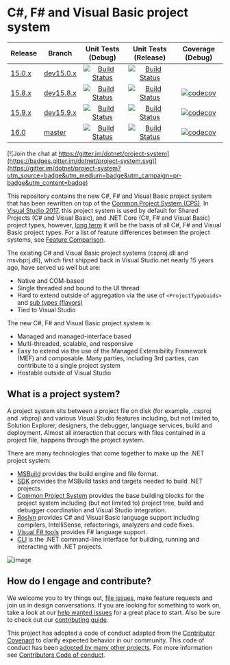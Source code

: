 # C#, F# and Visual Basic project system

|Release|Branch|Unit Tests (Debug)|Unit Tests (Release)|Coverage (Debug)
|---|---|:--:|:--:|:--:|
|[15.0.x](docs/repo/roadmap.md)|[dev15.0.x](https://github.com/dotnet/project-system/tree/dev15.0.x)|[![Build Status](https://ci.dot.net/job/dotnet_project-system/job/dev15.0.x/job/windows_debug/badge/icon)](https://ci.dot.net/job/dotnet_project-system/job/dev15.0.x/job/windows_debug/)|[![Build Status](https://ci.dot.net/job/dotnet_project-system/job/dev15.0.x/job/windows_release/badge/icon)](https://ci.dot.net/job/dotnet_project-system/job/dev15.0.x/job/windows_release/)|
|[15.8.x](docs/repo/roadmap.md)|[dev15.8.x](https://github.com/dotnet/project-system/tree/dev15.8.x)|[![Build Status](https://ci.dot.net/job/dotnet_project-system/job/dev15.8.x/job/windows_debug/badge/icon)](https://ci.dot.net/job/dotnet_project-system/job/dev15.8.x/job/windows_debug/)|[![Build Status](https://ci.dot.net/job/dotnet_project-system/job/dev15.8.x/job/windows_release/badge/icon)](https://ci.dot.net/job/dotnet_project-system/job/dev15.8.x/job/windows_release/)|[![codecov](https://codecov.io/gh/dotnet/project-system/branch/dev15.8.x/graph/badge.svg)](https://codecov.io/gh/dotnet/project-system/branch/dev15.8.x)
|[15.9.x](docs/repo/roadmap.md)|[dev15.9.x](https://github.com/dotnet/project-system/tree/dev15.9.x)|[![Build Status](https://ci.dot.net/job/dotnet_project-system/job/dev15.9.x/job/windows_debug/badge/icon)](https://ci.dot.net/job/dotnet_project-system/job/dev15.9.x/job/windows_debug/)|[![Build Status](https://ci.dot.net/job/dotnet_project-system/job/dev15.9.x/job/windows_release/badge/icon)](https://ci.dot.net/job/dotnet_project-system/job/dev15.9.x/job/windows_release/)|[![codecov](https://codecov.io/gh/dotnet/project-system/branch/dev15.9.x/graph/badge.svg)](https://codecov.io/gh/dotnet/project-system/branch/dev15.9.x)
|[16.0](docs/repo/roadmap.md)|[master](https://github.com/dotnet/project-system/tree/master)|[![Build Status](https://ci.dot.net/job/dotnet_project-system/job/master/job/windows_debug/badge/icon)](https://ci.dot.net/job/dotnet_project-system/job/master/job/windows_debug/) |[![Build Status](https://ci.dot.net/job/dotnet_project-system/job/master/job/windows_release/badge/icon)](https://ci.dot.net/job/dotnet_project-system/job/master/job/windows_release/)|[![codecov](https://codecov.io/gh/dotnet/project-system/branch/master/graph/badge.svg)](https://codecov.io/gh/dotnet/project-system)

[![Join the chat at https://gitter.im/dotnet/project-system](https://badges.gitter.im/dotnet/project-system.svg)](https://gitter.im/dotnet/project-system?utm_source=badge&utm_medium=badge&utm_campaign=pr-badge&utm_content=badge)

This repository contains the new C#, F# and Visual Basic project system that has been rewritten on top of the [Common Project System (CPS)](https://github.com/microsoft/vsprojectsystem). In [Visual Studio 2017](https://www.visualstudio.com/vs/), this project system is used by default for Shared Projects (C# and Visual Basic), and .NET Core (C#, F# and Visual Basic) project types, however, [long term](docs/repo/roadmap.md) it will be the basis of all C#, F# and Visual Basic project types. For a list of feature differences between the project systems, see [Feature Comparison](https://github.com/dotnet/project-system/blob/master/docs/feature-comparison.md).

The existing C# and Visual Basic project systems (csproj.dll and msvbprj.dll), which first shipped back in Visual Studio.net nearly 15 years ago, have served us well but are:

- Native and COM-based
- Single threaded and bound to the UI thread
- Hard to extend outside of aggregation via the use of `<ProjectTypeGuids>` and [sub types (flavors)](https://docs.microsoft.com/en-us/visualstudio/extensibility/internals/project-types)
- Tied to Visual Studio

The new C#, F# and Visual Basic project system is:

- Managed and managed-interface based
- Multi-threaded, scalable, and responsive
- Easy to extend via the use of the  Managed Extensibility Framework (MEF) and composable. Many parties, including 3rd parties, can contribute to a single project system
- Hostable outside of Visual Studio

## What is a project system?
A project system sits between a project file on disk (for example, .csproj and .vbproj) and various Visual Studio features including, but not limited to, Solution Explorer, designers, the debugger, language services, build and deployment. Almost all interaction that occurs with files contained in a project file, happens through the project system.

There are many technologies that come together to make up the .NET project system:

- [MSBuild](https://github.com/microsoft/msbuild) provides the build engine and file format.
- [SDK](https://github.com/dotnet/sdk) provides the MSBuild tasks and targets needed to build .NET projects.
- [Common Project System](https://github.com/microsoft/vsprojectsystem) provides the base building blocks for the project system including (but not limited to) project tree, build and debugger coordination and Visual Studio integration.
- [Roslyn](https://github.com/dotnet/roslyn) provides C# and Visual Basic language support including compilers, IntelliSense, refactorings, analyzers and code fixes.
- [Visual F# tools](https://github.com/Microsoft/visualfsharp) provides F# language support.
- [CLI](https://github.com/dotnet/cli) is the .NET command-line interface for building, running and interacting with .NET projects.

![image](https://cloud.githubusercontent.com/assets/1103906/24277819/d1e48eba-1093-11e7-811f-ae5debcc1e6c.png)

## How do I engage and contribute?
We welcome you to try things out, [file issues](https://github.com/dotnet/roslyn-project-system/issues), make feature requests and join us in design conversations. If you are looking for something to work on, take a look at our [help wanted issues](https://github.com/dotnet/roslyn-project-system/issues?q=is%3Aopen+is%3Aissue+label%3A%22Help+Wanted%22) for a great place to start. Also be sure to check out our [contributing guide](CONTRIBUTING.md).

This project has adopted a code of conduct adapted from the [Contributor Covenant](http://contributor-covenant.org/) to clarify expected behavior in our community. This code of conduct has been [adopted by many other projects](http://contributor-covenant.org/adopters/). For more information see [Contributors Code of conduct](https://github.com/dotnet/home/blob/master/guidance/be-nice.md). 
